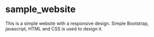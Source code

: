 # sample_website
This is a simple website with a responsive design. Simple Bootstrap, javascript, HTML and CSS is used to design it.
